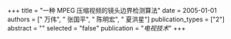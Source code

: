 +++
title = "一种 MPEG 压缩视频的镜头边界检测算法"
date = 2005-01-01
authors = [" 万伟", " 张国平", " 陈明宏", " 夏洪星"]
publication_types = ["2"]
abstract = ""
selected = "false"
publication = "*电视技术*"
+++


